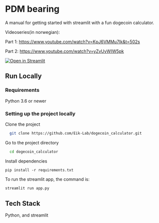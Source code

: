# PDM bearing

A manual for getting started with streamlit with a fun dogecoin calculator. 

Videoseries(in norwegian):    

Part 1:  https://www.youtube.com/watch?v=KpJ6VMMu7Ik&t=502s  

Part 2: https://www.youtube.com/watch?v=yZvUvWIW5pk




[![Open in Streamlit](https://static.streamlit.io/badges/streamlit_badge_black_white.svg)](https://share.streamlit.io/eik-lab/dogecoin_calculator/main/app.py)
## Run Locally
### Requirements

Python 3.6 or newer
### Setting up the project locally
Clone the project

```bash
  git clone https://github.com/Eik-Lab/dogecoin_calculator.git
```

Go to the project directory

```bash
  cd dogecoin_calculator
```

Install dependencies

```
pip install -r requirements.txt
```

To run the streamlit app, the command is:
```bash
streamlit run app.py
```


## Tech Stack

Python, and streamlit
